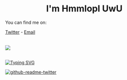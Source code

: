 <h1 align="center">I'm Hmmlopl UwU</h1>
  You can find me on:
  
  [Twitter](https://twitter.com/hmmlopl) - [Email](mailto:hmmlopl@hmmlopl.net)
  <br>
  <br>
  <br>
  <img src="https://github-readme-stats.vercel.app/api?username=hmmlaple&show_icons=true&line_height=45&include_all_commits=true" />
  <br>
  <br>
</div>

[![Typing SVG](https://readme-typing-svg.herokuapp.com?size=38&duration=2000&color=62934E&lines=python;js;electron;java;react;svelte;%26+more)](https://git.io/typing-svg)

[![github-readme-twitter](https://github-readme-twitter.gazf.vercel.app/api?id=hmmlopl)](https://github.com/gazf/github-readme-twitter)
